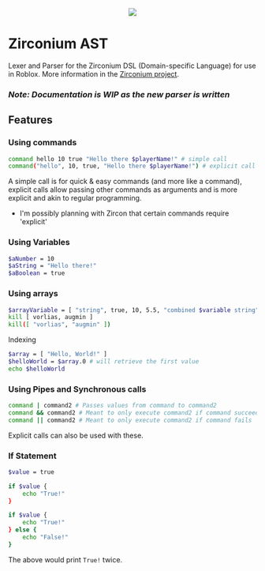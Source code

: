<center>
    <img src="https://assets.vorlias.com/i1/zirconium-ast.png"/>
</center>

# Zirconium AST
Lexer and Parser for the Zirconium DSL (Domain-specific Language) for use in Roblox.
More information in the [Zirconium project](https://github.com/roblox-aurora/zirconium).

### _Note: Documentation is WIP as the new parser is written_

## Features
### Using commands
```bash
command hello 10 true "Hello there $playerName!" # simple call
command("hello", 10, true, "Hello there $playerName!") # explicit call
```
A simple call is for quick & easy commands (and more like a command), explicit calls allow passing other commands as arguments and is more explicit and akin to regular programming.

- I'm possibly planning with Zircon that certain commands require 'explicit'

### Using Variables
```bash
$aNumber = 10
$aString = "Hello there!"
$aBoolean = true
```

### Using arrays
```bash
$arrayVariable = [ "string", true, 10, 5.5, "combined $variable string" ] #variable use
kill [ vorlias, augmin ]
kill([ "vorlias", "augmin" ])
```

Indexing
```bash
$array = [ "Hello, World!" ]
$helloWorld = $array.0 # will retrieve the first value
echo $helloWorld
```

### Using Pipes and Synchronous calls
```bash
command | command2 # Passes values from command to command2
command && command2 # Meant to only execute command2 if command succeeds
command || command2 # Meant to only execute command2 if command fails
```
Explicit calls can also be used with these.

### If Statement
```bash
$value = true

if $value { 
    echo "True!"
}

if $value {
    echo "True!"
} else {
    echo "False!"
}
```
The above would print `True!` twice.